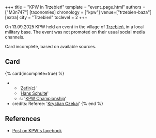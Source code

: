 +++
title = "KPW in Trzebień"
template = "event_page.html"
authors = ["M3n747"]
[taxonomies]
chronology = ["kpw"]
venue=["trzebien-baza"]
[extra]
city = "Trzebień"
toclevel = 2
+++

On 13.09.2025 KPW held an event in the village of [Trzebień][trzebien], in a local military base. The event was not promoted on their usual social media channels.

Card incomplete, based on available sources.

## Card

{% card(incomplete=true) %}
- - '[Zefir](@/w/zefir.md)(c)'
  - '[Hans Schulte](@/w/hans-schulte.md)'
  - s: '[KPW Championship](@/c/kpw-championship.md)'
- credits:
    Referee: '[Krystian Czekaj](@/w/krystian-czekaj.md)'
{% end %}

## References

* [Post on KPW's facebook](https://www.facebook.com/kpwrestling/videos/2546203972402910)

[trzebien]: https://en.wikipedia.org/wiki/Trzebie%C5%84,_Lower_Silesian_Voivodeship
